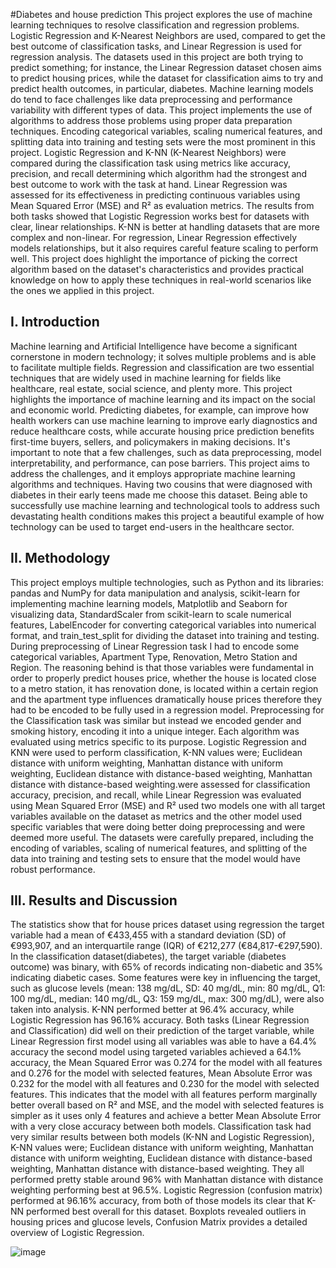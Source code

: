 #Diabetes and house prediction
This project explores the use of machine learning techniques to resolve classification and regression problems. Logistic Regression and K-Nearest Neighbors are used, compared to get the best outcome of classification tasks, and Linear Regression is used for regression analysis. The datasets used in this project are both trying to predict something; for instance, the Linear Regression dataset chosen aims to predict housing prices, while the dataset for classification aims to try and predict health outcomes, in particular, diabetes.
Machine learning models do tend to face challenges like data preprocessing and performance variability with different types of data. This project implements the use of algorithms to address those problems using proper data preparation techniques. Encoding categorical variables, scaling numerical features, and splitting data into training and testing sets were the most prominent in this project.
Logistic Regression and K-NN (K-Nearest Neighbors) were compared during the classification task using metrics like accuracy, precision, and recall determining which algorithm had the strongest and best outcome to work with the task at hand. Linear Regression was assessed for its effectiveness in predicting continuous variables using Mean Squared Error (MSE) and R² as evaluation metrics.
The results from both tasks showed that Logistic Regression works best for datasets with clear, linear relationships. K-NN is better at handling datasets that are more complex and non-linear. For regression, Linear Regression effectively models relationships, but it also requires careful feature scaling to perform well. This project does highlight the importance of picking the correct algorithm based on the dataset's characteristics and provides practical knowledge on how to apply these techniques in real-world scenarios like the ones we applied in this project.

## I.	Introduction

Machine learning and Artificial Intelligence have become a significant cornerstone in modern technology; it solves multiple problems and is able to facilitate multiple fields. Regression and classification are two essential techniques that are widely used in machine learning for fields like healthcare, real estate, social science, and plenty more.
This project highlights the importance of machine learning and its impact on the social and economic world. Predicting diabetes, for example, can improve how health workers can use machine learning to improve early diagnostics and reduce healthcare costs, while accurate housing price prediction benefits first-time buyers, sellers, and policymakers in making decisions. It's important to note that a few challenges, such as data preprocessing, model interpretability, and performance, can pose barriers. This project aims to address the challenges, and it employs appropriate machine learning algorithms and techniques.
Having two cousins that were diagnosed with diabetes in their early teens made me choose this dataset. Being able to successfully use machine learning and technological tools to address such devastating health conditions makes this project a beautiful example of how technology can be used to target end-users in the healthcare sector.

## II. Methodology

This project employs multiple technologies, such as Python and its libraries: pandas and NumPy for data manipulation and analysis, scikit-learn for implementing machine learning models, Matplotlib and Seaborn for visualizing data, StandardScaler from scikit-learn to scale numerical features, LabelEncoder for converting categorical variables into numerical format, and train_test_split for dividing the dataset into training and testing.
During preprocessing of Linear Regression task I had to encode some categorical variables, Apartment Type, Renovation, Metro Station and Region. The reasoning behind is that those variables were fundamental in order to properly predict houses price, whether the house is located close to a metro station, it has renovation done, is located within a certain region and the apartment type influences dramatically house prices therefore they had to be encoded to be fully used in a regression model. Preprocessing for the Classification task was similar but instead we encoded gender and smoking history, encoding it into a unique integer.
Each algorithm was evaluated using metrics specific to its purpose. Logistic Regression and KNN were used to perform classification, K-NN values were; Euclidean distance with uniform weighting, Manhattan distance with uniform weighting, Euclidean distance with distance-based weighting, Manhattan distance with distance-based weighting.were assessed for classification accuracy, precision, and recall, while Linear Regression was evaluated using Mean Squared Error (MSE) and R² used two models one with all target variables available on the dataset as metrics and the other model used specific variables that were doing better doing preprocessing and were deemed more useful. The datasets were carefully prepared, including the encoding of variables, scaling of numerical features, and splitting of the data into training and testing sets to ensure that the model would have robust performance.

## III. Results and Discussion

The statistics show that for house prices dataset using regression the target variable had a mean of €433,455 with a standard deviation (SD) of €993,907, and an interquartile range (IQR) of €212,277 (€84,817-€297,590). In the classification dataset(diabetes), the target variable (diabetes outcome) was binary, with 65% of records indicating non-diabetic and 35% indicating diabetic cases. Some features were key in influencing the target, such as glucose levels (mean: 138 mg/dL, SD: 40 mg/dL, min: 80 mg/dL, Q1: 100 mg/dL, median: 140 mg/dL, Q3: 159 mg/dL, max: 300 mg/dL), were also taken into analysis. K-NN performed better at 96.4% accuracy, while Logistic Regression has 96.16% accuracy. 
Both tasks (Linear Regression and Classification) did well on their prediction of the target variable, while Linear Regression first model using all variables was able to have a 64.4% accuracy the second model using targeted variables achieved a 64.1% accuracy, the Mean Squared Error was 0.274 for the model with all features and 0.276 for the model with selected features, Mean Absolute Error was 0.232 for the model with all features and 0.230 for the model with selected features. This indicates that the model with all features perform marginally better overall based on R² and MSE, and the model with selected features is simpler as it uses only 4 features and achieve a better Mean Absolute Error with a very close accuracy between both models.
Classification task had very similar results between both models (K-NN and Logistic Regression), K-NN values were; Euclidean distance with uniform weighting, Manhattan distance with uniform weighting, Euclidean distance with distance-based weighting, Manhattan distance with distance-based weighting. They all performed pretty stable around 96% with Manhattan distance with distance weighting performing best at 96.5%. Logistic Regression (confusion matrix) performed at 96.16% accuracy, from both of those models its clear that K-NN performed best overall for this dataset.
Boxplots revealed outliers in housing prices and glucose levels, Confusion Matrix provides a detailed overview of Logistic Regression.

![image](https://github.com/user-attachments/assets/a8e6276e-e66d-4d23-bfbb-5764639fba5b)
